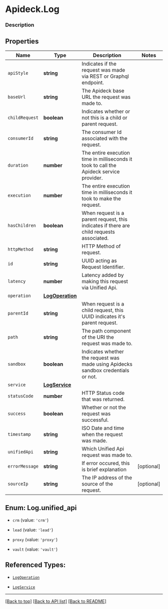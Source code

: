# Apideck.Log

### Description

## Properties
Name | Type | Description | Notes
------------ | ------------- | ------------- | -------------
`apiStyle` | **string** | Indicates if the request was made via REST or Graphql endpoint. | 
`baseUrl` | **string** | The Apideck base URL the request was made to. | 
`childRequest` | **boolean** | Indicates whether or not this is a child or parent request. | 
`consumerId` | **string** | The consumer Id associated with the request. | 
`duration` | **number** | The entire execution time in milliseconds it took to call the Apideck service provider. | 
`execution` | **number** | The entire execution time in milliseconds it took to make the request. | 
`hasChildren` | **boolean** | When request is a parent request, this indicates if there are child requests associated. | 
`httpMethod` | **string** | HTTP Method of request. | 
`id` | **string** | UUID acting as Request Identifier. | 
`latency` | **number** | Latency added by making this request via Unified Api. | 
`operation` | [**LogOperation**](LogOperation.md) |  | 
`parentId` | **string** | When request is a child request, this UUID indicates it\'s parent request. | 
`path` | **string** | The path component of the URI the request was made to. | 
`sandbox` | **boolean** | Indicates whether the request was made using Apidecks sandbox credentials or not. | 
`service` | [**LogService**](LogService.md) |  | 
`statusCode` | **number** | HTTP Status code that was returned. | 
`success` | **boolean** | Whether or not the request was successful. | 
`timestamp` | **string** | ISO Date and time when the request was made. | 
`unifiedApi` | **string** | Which Unified Api request was made to. | 
`errorMessage` | **string** | If error occured, this is brief explanation | [optional] 
`sourceIp` | **string** | The IP address of the source of the request. | [optional] 





<a name="LogUnifiedApi"></a>
## Enum: Log.unified_api


* `crm` (value: `'crm'`)

* `lead` (value: `'lead'`)

* `proxy` (value: `'proxy'`)

* `vault` (value: `'vault'`)




## Referenced Types:










* [`LogOperation`](LogOperation.md)



* [`LogService`](LogService.md)







---

[[Back to top]](#) [[Back to API list]](../../../../README.md#documentation-for-api-endpoints) [[Back to README]](../../../../README.md)


